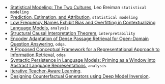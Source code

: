 

- [Statistical Modeling: The Two Cultures](http://www2.math.uu.se/~thulin/mm/breiman.pdf), Leo Breiman `statistical modeling`
- [Prediction, Estimation, and Attribution](https://statweb.stanford.edu/~ckirby/brad/papers/2019PredictEstimatAttribut.pdf), `statistical modeling`
- [Low Frequency Names Exhibit Bias and Overfitting in Contextualizing Language Models](https://arxiv.org/pdf/2110.00672.pdf), `analysis`
- [Structural Causal Interpretation Theorem](https://arxiv.org/abs/2110.02395), `interpretability`
- [Encoder Adaptation of Dense Passage Retrieval for Open-Domain Question Answering](https://arxiv.org/abs/2110.01599), `odqa`.
- [A Proposed Conceptual Framework for a Representational Approach to Information Retrieval](https://arxiv.org/pdf/2110.01529.pdf), `odqa`
- [Syntactic Persistence in Language Models: Priming as a Window into Abstract Language Representations](https://arxiv.org/pdf/2109.14989.pdf), `analysis`
- [Iterative Teacher-Aware Learning](https://arxiv.org/pdf/2110.00137.pdf).
- [Designing Counterfactual Generators using Deep Model Inversion](https://arxiv.org/pdf/2109.14274.pdf).
